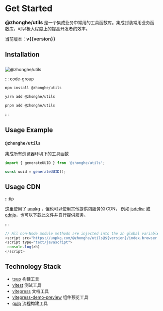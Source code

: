 
<script setup lang="ts">
 import { version } from '../info'
</script>

# Get Started

**<span style="color: var(--vp-c-brand); font-size: 16px;">@zhonghe/utils</span>** 是一个集成业务中常用的工具函数库。集成封装常用业务函数库，可以极大程度上的提高开发者的效率。

当前版本：<span style="color: var(--vp-c-brand); font-weight: 600; font-size: 16px;">v{{version}}</span>

## Installation

<img src="https://img.shields.io/npm/v/@zhonghe/utils?style=plastic&logo=npm&label=@zhonghe/utils&link=https://www.npmjs.com/package/@zhonghe/utils" alt="@zhonghe/utils" style="margin-top: 10px" />

::: code-group

```sh [npm]
npm install @zhonghe/utils
```

```sh [yarn]
yarn add @zhonghe/utils
```

```sh [pnpm]
pnpm add @zhonghe/utils
```

:::

## Usage Example

### `@zhonghe/utils`

集成所有浏览器环境下的工具函数

```ts
import { generateUUID } from '@zhonghe/utils';

const uuid = generateUUID();
```

## Usage CDN

:::tip

这里使用了 [unpkg](https://unpkg.com/) ，但也可以使用其他提供包服务的 CDN，
例如 [jsdelivr](https://www.jsdelivr.com/) 或 [cdnjs](https://cdnjs.com/)，也可以下载此文件并自行提供服务。

:::

```js
// All non-Node module methods are injected into the zh global variable
<script src="https://unpkg.com/@zhonghe/utils@${version}/index.browser.js"></script>
<script type="text/javascript">
 console.log(zh)
</script>
```

## Technology Stack

- [tsup](https://github.com/egoist/tsup) 构建工具
- [vitest](https://github.com/vitest-dev/vitest) 测试工具
- [vitepress](https://github.com/vuejs/vitepress) 文档工具
- [vitepress-demo-preview](https://github.com/flingyp/vitepress-demo-preview) 组件预览工具
- [gulp](https://github.com/gulpjs/gulp) 流程构建工具
